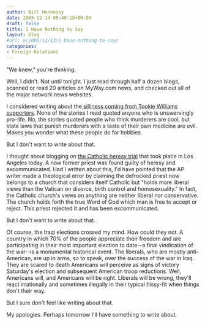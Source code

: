 ```yaml
---
author: Bill Hennessy
date: 2005-12-14 05:40:18+00:00
draft: false
title: I Have Nothing to Say
layout: blog
#url: e/2005/12/13/i-have-nothing-to-say/
categories:
- Foreign Relations
---
```


"We knew," you're thinking.

Well, I didn't.  Not until tonight.  I just read through half a dozen blogs, scanned or read 20 articles on MyWay.com news, and checked out all of the major network news websites.

I considered writing about the[ silliness coming from Tookie Williams supporters](https://apnews.myway.com/article/20051214/D8EFPEBG1.html).  None of the stories I read quoted anyone who is unswervingly pro-life.  No, the stories quoted people who think murderers are cool, but state laws that punish murderers with a taste of their own medicine are evil.  Makes you wonder what these people do for hobbies.

But I don't want to write about that.

I thought about blogging on [the Catholic heresy trial](https://apnews.myway.com/article/20051214/D8EFOPMO0.html) that took place in Los Angeles today.  A now former priest was found guilty of heresy and excommunicated. Had I written about this, I'd have pointed that the AP writer made a theological error by claiming the defrocked priest now belongs to a church that considers itself Catholic but "holds more liberal views than the Vatican on divorce, birth control and homosexuality."  In fact, the Catholic church's views on anything are neither liberal nor conservative.  The church holds forth the true Word of God which man is free to accept or reject. This priest rejected it and has been excommunicated.

But I don't want to write about that.

Of course, the Iraqi elections crossed my mind.  How could they not.  A country in which 70% of the people appreciate their freedom and are participating in their most important election to date--a final vindication of the war--is a monumental historical event.  The liberals, who are mostly anti-American, are up in arms, so to speak, over the success of the war in Iraq.  They are scared to death Americans will perceive as signs of victory Saturday's election and subsequent American troop reductions.  Well, Americans will, and Americans will be right.  Liberals will be wrong, they'll react irrationally and sometimes illegally in their typical hissy-fit when things don't their way.

But I sure don't feel like writing about that.

My apologies. Perhaps tomorrow I'll have something to write about.  
